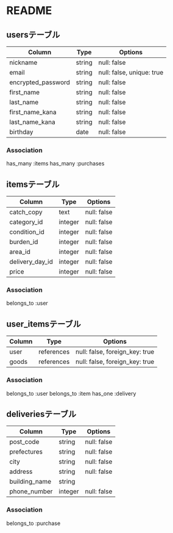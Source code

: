# README

## usersテーブル

|Column              |Type    |Options                    |
|--------------------|--------|---------------------------|
| nickname           | string | null: false               |
| email              | string | null: false, unique: true |
| encrypted_password | string | null: false               |
| first_name         | string | null: false               |
| last_name          | string | null: false               |
| first_name_kana    | string | null: false               |
| last_name_kana     | string | null: false               |
| birthday           | date   | null: false               |


### Association
 has_many :items
 has_many :purchases

## itemsテーブル

|Column           |Type        |Options                         |
|-----------------|------------|--------------------------------|
| catch_copy      | text       | null: false                    |
| category_id     | integer    | null: false                    |
| condition_id    | integer    | null: false                    |
| burden_id       | integer    | null: false                    |
| area_id         | integer    | null: false                    |
| delivery_day_id | integer    | null: false                    |
| price           | integer    | null: false                    |

### Association
 belongs_to :user


## user_itemsテーブル

|Column |Type        |Options                         |
|-------|------------|--------------------------------|
| user  | references | null: false, foreign_key: true |
| goods | references | null: false, foreign_key: true |

### Association
 belongs_to :user
 belongs_to :item
 has_one :delivery

## deliveriesテーブル

|Column         |Type     |Options                   |
|---------------|---------|--------------------------|
| post_code     | string  | null: false              |
| prefectures   | string  | null: false              |
| city          | string  | null: false              |
| address       | string  | null: false              |
| building_name | string  |                          |
| phone_number  | integer | null: false              |

### Association
 belongs_to :purchase
